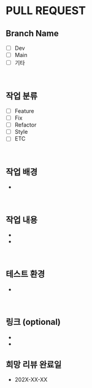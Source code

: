 # PULL REQUEST

## Branch Name

- [ ] Dev
- [ ] Main
- [ ] 기타

<br/>

## 작업 분류

- [ ] Feature
- [ ] Fix
- [ ] Refactor
- [ ] Style
- [ ] ETC

<br/>

## 작업 배경

-

<br/>

## 작업 내용

-
-

<br/>

## 테스트 환경

-

<br/>

## 링크 (optional)

-
-

## 희망 리뷰 완료일

- 202X-XX-XX

<br/>
